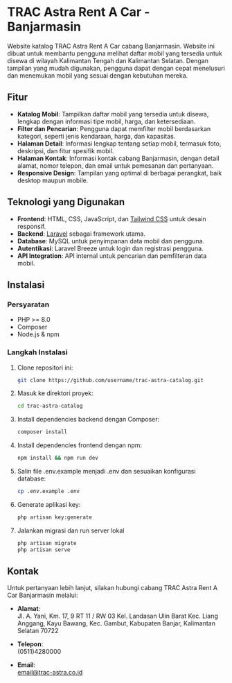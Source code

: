 # TRAC Astra Rent A Car - Banjarmasin

Website katalog TRAC Astra Rent A Car cabang Banjarmasin. Website ini dibuat untuk membantu pengguna melihat daftar mobil yang tersedia untuk disewa di wilayah Kalimantan Tengah dan Kalimantan Selatan. Dengan tampilan yang mudah digunakan, pengguna dapat dengan cepat menelusuri dan menemukan mobil yang sesuai dengan kebutuhan mereka.

## Fitur

- **Katalog Mobil**: Tampilkan daftar mobil yang tersedia untuk disewa, lengkap dengan informasi tipe mobil, harga, dan ketersediaan.
- **Filter dan Pencarian**: Pengguna dapat memfilter mobil berdasarkan kategori, seperti jenis kendaraan, harga, dan kapasitas.
- **Halaman Detail**: Informasi lengkap tentang setiap mobil, termasuk foto, deskripsi, dan fitur spesifik mobil.
- **Halaman Kontak**: Informasi kontak cabang Banjarmasin, dengan detail alamat, nomor telepon, dan email untuk pemesanan dan pertanyaan.
- **Responsive Design**: Tampilan yang optimal di berbagai perangkat, baik desktop maupun mobile.

## Teknologi yang Digunakan

- **Frontend**: HTML, CSS, JavaScript, dan [Tailwind CSS](https://tailwindcss.com/) untuk desain responsif.
- **Backend**: [Laravel](https://laravel.com/) sebagai framework utama.
- **Database**: MySQL untuk penyimpanan data mobil dan pengguna.
- **Autentikasi**: Laravel Breeze untuk login dan registrasi pengguna.
- **API Integration**: API internal untuk pencarian dan pemfilteran data mobil.

## Instalasi

### Persyaratan

- PHP >= 8.0
- Composer
- Node.js & npm

### Langkah Instalasi

1. Clone repositori ini:

   ```bash
   git clone https://github.com/username/trac-astra-catalog.git
   ```

2. Masuk ke direktori proyek:

   ```bash
   cd trac-astra-catalog
   ```

3. Install dependencies backend dengan Composer:

   ```bash
   composer install
   ```

4. Install dependencies frontend dengan npm:

   ```bash
   npm install && npm run dev
   ```

5. Salin file .env.example menjadi .env dan sesuaikan konfigurasi database:

   ```bash
   cp .env.example .env
   ```

6. Generate aplikasi key:

   ```bash
   php artisan key:generate
   ```

7. Jalankan migrasi dan run server lokal

   ```bash
   php artisan migrate
   php artisan serve
   ```
## Kontak

Untuk pertanyaan lebih lanjut, silakan hubungi cabang TRAC Astra Rent A Car Banjarmasin melalui:

- **Alamat**:  
  Jl. A. Yani, Km. 17, 9 RT 11 / RW 03 Kel. Landasan Ulin Barat Kec. Liang Anggang, Kayu Bawang, Kec. Gambut, Kabupaten Banjar, Kalimantan Selatan 70722

- **Telepon**:  
  (0511)4280000

- **Email**:  
  email@trac-astra.co.id


